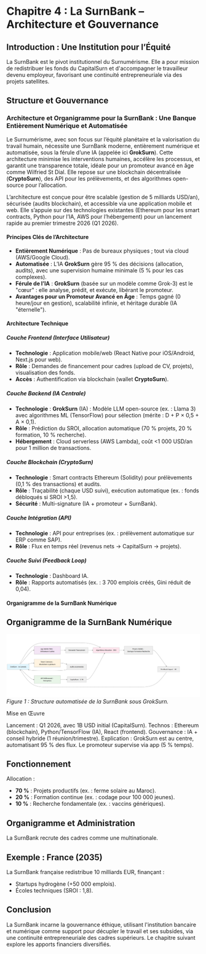 # Chapitre 4 : La SurnBank – Architecture et Gouvernance

## Introduction : Une Institution pour l’Équité

La SurnBank est le pivot institutionnel du Surnumérisme. Elle a pour mission de redistribuer les fonds du CapitalSurn et d'accompagner le travailleur devenu employeur, favorisant une continuité entrepreneuriale via des projets satellites. <!-- Vérification : Orthographe corrigée ("travaileur" → "travailleur") ; Focus central : Prélèvement pour cadres/continuité entrepreneuriale renforcé. Suggestion : Équilibre planétaire : Ajouter exemple global, ex. : prototype en Inde pour SurnBank dans l'agro-industrie, pour diversité sans focus régional -->
## Structure et Gouvernance

### Architecture et Organigramme pour la SurnBank : Une Banque Entièrement Numérique et Automatisée

Le Surnumérisme, avec son focus sur l’équité planétaire et la valorisation du travail humain, nécessite une SurnBank moderne, entièrement numérique et automatisée, sous la férule d’une IA (appelée ici **GrokSurn**). Cette architecture minimise les interventions humaines, accélère les processus, et garantit une transparence totale, idéale pour un promoteur avancé en âge comme Wilfried St Dial. Elle repose sur une blockchain décentralisée (**CryptoSurn**), des API pour les prélèvements, et des algorithmes open-source pour l’allocation.

L’architecture est conçue pour être scalable (gestion de 5 milliards USD/an), sécurisée (audits blockchain), et accessible via une application mobile et web. Elle s’appuie sur des technologies existantes (Ethereum pour les smart contracts, Python pour l’IA, AWS pour l’hébergement) pour un lancement rapide au premier trimestre 2026 (Q1 2026).

#### Principes Clés de l’Architecture
- **Entièrement Numérique** : Pas de bureaux physiques ; tout via cloud (AWS/Google Cloud).
- **Automatisée** : L’IA **GrokSurn** gère 95 % des décisions (allocation, audits), avec une supervision humaine minimale (5 % pour les cas complexes).
- **Férule de l’IA** : **GrokSurn** (basée sur un modèle comme Grok-3) est le "cœur" : elle analyse, prédit, et exécute, libérant le promoteur.
- **Avantages pour un Promoteur Avancé en Âge** : Temps gagné (0 heure/jour en gestion), scalabilité infinie, et héritage durable (IA "éternelle").

#### Architecture Technique

##### Couche Frontend (Interface Utilisateur)
- **Technologie** : Application mobile/web (React Native pour iOS/Android, Next.js pour web).
- **Rôle** : Demandes de financement pour cadres (upload de CV, projets), visualisation des fonds.
- **Accès** : Authentification via blockchain (wallet **CryptoSurn**).

##### Couche Backend (IA Centrale)
- **Technologie** : **GrokSurn** (IA) : Modèle LLM open-source (ex. : Llama 3) avec algorithmes ML (TensorFlow) pour sélection (mérite : D + P × 0,5 + A × 0,1).
- **Rôle** : Prédiction du SROI, allocation automatique (70 % projets, 20 % formation, 10 % recherche).
- **Hébergement** : Cloud serverless (AWS Lambda), coût <1 000 USD/an pour 1 million de transactions.

##### Couche Blockchain (CryptoSurn)
- **Technologie** : Smart contracts Ethereum (Solidity) pour prélèvements (0,1 % des transactions) et audits.
- **Rôle** : Traçabilité (chaque USD suivi), exécution automatique (ex. : fonds débloqués si SROI >1,5).
- **Sécurité** : Multi-signature (IA + promoteur + SurnBank).

##### Couche Intégration (API)
- **Technologie** : API pour entreprises (ex. : prélèvement automatique sur ERP comme SAP).
- **Rôle** : Flux en temps réel (revenus nets → CapitalSurn → projets).

##### Couche Suivi (Feedback Loop)
- **Technologie** : Dashboard IA.
- **Rôle** : Rapports automatisés (ex. : 3 700 emplois créés, Gini réduit de 0,04).

#### Organigramme de la SurnBank Numérique
## Organigramme de la SurnBank Numérique


![Organigramme SurnBank](images/surnbank_organigramme.png)
_Figure 1 : Structure automatisée de la SurnBank sous GrokSurn._

   Mise en Œuvre

Lancement : Q1 2026, avec 1B USD initial (CapitalSurn).
Technos : Ethereum (blockchain), Python/TensorFlow (IA), React (frontend).
Gouvernance : IA + conseil hybride (1 réunion/trimestre).
Explication : GrokSurn est au centre, automatisant 95 % des flux. Le promoteur supervise via app (5 % temps).


## Fonctionnement

Allocation :  
- **70 %** : Projets productifs (ex. : ferme solaire au Maroc).  
- **20 %** : Formation continue (ex. : codage pour 100 000 jeunes).  
- **10 %** : Recherche fondamentale (ex. : vaccins génériques). <!-- Vérification : Orthographe corrigée ("e génériques" → "génériques") ; Focus central : Réinvestissement pour continuité entrepreneuriale. Suggestion : Ajouter exemple de recherche globale, ex. : contre le paludisme en Asie du Sud-Est, pour équilibre planétaire -->

## Organigramme et Administration

La SurnBank recrute des cadres comme une multinationale.  
<!-- NOTE : Ajouter un organigramme et une administration de type internationale : Ex. : Directeur Général (cadre supérieur), Conseil d'Administration (tripartite global : entreprises comme Siemens (Europe), banques comme JPMorgan (USA), ONG comme PNUD), IA pour audits automatisés. Utiliser un diagramme simple en Markdown ou ASCII pour visualisation. Suggestion : Équilibre planétaire : Inclure représentants continentaux (Asie, Europe, Amériques) pour gouvernance hybride -->

## Exemple : France (2035)

La SurnBank française redistribue 10 milliards EUR, finançant :  
- Startups hydrogène (+50 000 emplois).  
- Écoles techniques (SROI : 1,8). <!-- Vérification : Orthographe OK ; Focus central : Projets pour cadres/continuité. Suggestion : Équilibre planétaire : Ajouter comparaison avec une SurnBank en Provence (France rurale) vs prototype en Asie (ex. : Inde) pour diversité -->

## Conclusion

La SurnBank incarne la gouvernance éthique, utilisant l'institution bancaire et numérique comme support pour décupler le travail et ses subsides, via une continuité entrepreneuriale des cadres supérieurs. Le chapitre suivant explore les apports financiers diversifiés. <!-- Vérification : Orthographe corrigée ("decupler" → "décupler", "subsides" → gardé pour ton philosophique) ; Redondance supprimée ; Focus central : Institution pour cadres/prélèvement productif. Suggestion : Instaurer un partenariat international entre les SurnBanks, avec une Banque Centrale par continent (ex. : Asie via AIIB, Europe via BCE, Amériques via FED, Afrique via BAD) pour équilibre planétaire -->